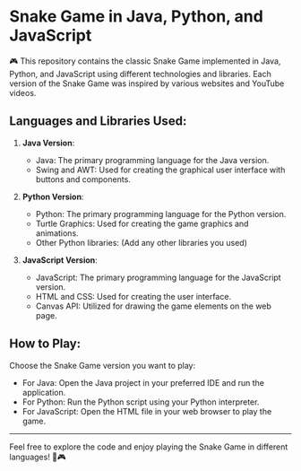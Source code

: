 <!--<p align="center">
  <img src="snake_game.gif" alt="Snake Game Gif">
</p> -->

# Snake Game in Java, Python, and JavaScript

🎮 This repository contains the classic Snake Game implemented in Java, Python, and JavaScript using different technologies and libraries. Each version of the Snake Game was inspired by various websites and YouTube videos.

## Languages and Libraries Used:

1. **Java Version**:
   - Java: The primary programming language for the Java version.
   - Swing and AWT: Used for creating the graphical user interface with buttons and components.

2. **Python Version**:
   - Python: The primary programming language for the Python version.
   - Turtle Graphics: Used for creating the game graphics and animations.
   - Other Python libraries: (Add any other libraries you used)

3. **JavaScript Version**:
   - JavaScript: The primary programming language for the JavaScript version.
   - HTML and CSS: Used for creating the user interface.
   - Canvas API: Utilized for drawing the game elements on the web page.

## How to Play:

Choose the Snake Game version you want to play:
   - For Java: Open the Java project in your preferred IDE and run the application.
   - For Python: Run the Python script using your Python interpreter.
   - For JavaScript: Open the HTML file in your web browser to play the game.

<!--📷 Screenshot/GIF:
![Snake Game Gif](snake_game.gif) -->

---

Feel free to explore the code and enjoy playing the Snake Game in different languages! 🐍🎮
